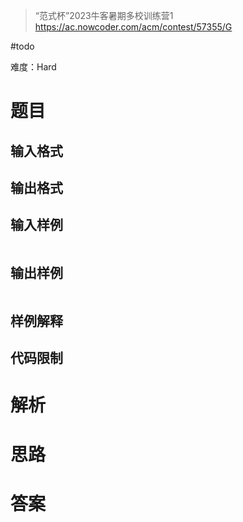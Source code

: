 > “范式杯”2023牛客暑期多校训练营1
> https://ac.nowcoder.com/acm/contest/57355/G

#todo 

难度：Hard
# 题目

## 输入格式

## 输出格式

## 输入样例

```
```
## 输出样例

```
```
## 样例解释

## 代码限制

# 解析

# 思路

# 答案

```c++

```